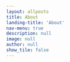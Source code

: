 ```yaml
---
layout: allposts
title: About
landing-title: 'About'
nav-menu: true
description: null
image: null
author: null
show_tile: false
---
```


